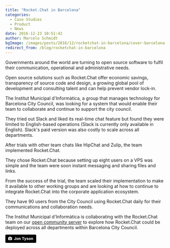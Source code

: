```yaml
---
title: "Rocket.Chat in Barcelona"
categories:
  - Case Studies
  - Product
  - News
date: 2016-12-23 10:51:42
author: Marcelo Schmidt
bgImage: /images/posts/2016/12/rocketchat-in-barcelona/cover-barcelona.jpg
redirect_from: /blog/rocketchat-in-barcelona
---
```

Governments around the world are turning to open source software to fulfil their communication, operational and administrative needs.

Open source solutions such as Rocket.Chat offer economic savings, transparency of source code and design, a growing global pool of development and consulting talent and can help prevent vendor lock-in.

The Institut Municipal d'Informàtica, a group that manages technology for Barcelona City Council, was looking for a system that would enable their team to collaborate and continue to support the city council.

They tried out Slack and liked its real-time chat feature but found they were limited to English-based operations (Slack is currently only available in English). Slack's paid version was also costly to scale across all departments.

After trials with other team chats like HipChat and Zulip, the team implemented Rocket.Chat.

They chose Rocket.Chat because setting up eight users on a VPS was simple and the team were soon instant messaging and sharing files and links.

From the success of the trial, the team scaled their implementation to make it available to other working groups and are looking at how to continue to integrate Rocket.Chat into the corporate application ecosystem.

They have 90 users from the City Council using Rocket.Chat daily for their communications and collaboration needs.

The Institut Municipal d'Informàtica is collaborating with the Rocket.Chat team on our <a href="https://open.rocket.chat" target="_blank">open community server</a> to explore how Rocket.Chat could be deployed across all departments within Barcelona City Council.

<a style="background-color:black;color:white;text-decoration:none;padding:4px 6px;font-family:-apple-system, BlinkMacSystemFont, &quot;San Francisco&quot;, &quot;Helvetica Neue&quot;, Helvetica, Ubuntu, Roboto, Noto, &quot;Segoe UI&quot;, Arial, sans-serif;font-size:12px;font-weight:bold;line-height:1.2;display:inline-block;border-radius:3px;" href="https://unsplash.com/@jontyson?utm_medium=referral&amp;utm_campaign=photographer-credit&amp;utm_content=creditBadge" target="_blank" rel="noopener noreferrer" title="Download free do whatever you want high-resolution photos from Jon Tyson"><span style="display:inline-block;padding:2px 3px;"><svg xmlns="http://www.w3.org/2000/svg" style="height:12px;width:auto;position:relative;vertical-align:middle;top:-1px;fill:white;" viewBox="0 0 32 32"><title>unsplash-logo</title><path d="M20.8 18.1c0 2.7-2.2 4.8-4.8 4.8s-4.8-2.1-4.8-4.8c0-2.7 2.2-4.8 4.8-4.8 2.7.1 4.8 2.2 4.8 4.8zm11.2-7.4v14.9c0 2.3-1.9 4.3-4.3 4.3h-23.4c-2.4 0-4.3-1.9-4.3-4.3v-15c0-2.3 1.9-4.3 4.3-4.3h3.7l.8-2.3c.4-1.1 1.7-2 2.9-2h8.6c1.2 0 2.5.9 2.9 2l.8 2.4h3.7c2.4 0 4.3 1.9 4.3 4.3zm-8.6 7.5c0-4.1-3.3-7.5-7.5-7.5-4.1 0-7.5 3.4-7.5 7.5s3.3 7.5 7.5 7.5c4.2-.1 7.5-3.4 7.5-7.5z"></path></svg></span><span style="display:inline-block;padding:2px 3px;">Jon Tyson</span></a>
